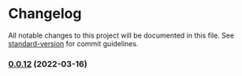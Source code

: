 # Changelog

All notable changes to this project will be documented in this file. See [standard-version](https://github.com/conventional-changelog/standard-version) for commit guidelines.

### [0.0.12](https://github.com/ssdmtank/yato-mini-cli/compare/v0.0.11...v0.0.12) (2022-03-16)
